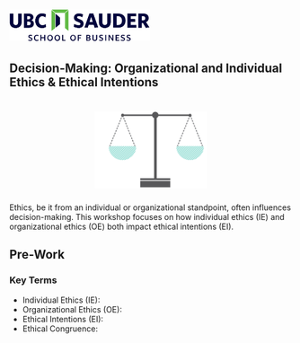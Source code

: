 <h1 align="left">
<img float="center" src="/images/img/Sauder.png" width=250 />
<h2>Decision-Making: Organizational and Individual Ethics & Ethical Intentions
</h2>
</h1>

<h1 align="center">
<img float="center" src="/images/img/Ethics.png" width=200 />
</h1>

Ethics, be it from an individual or organizational standpoint, often influences decision-making. This workshop focuses on how individual ethics (IE) and organizational ethics (OE) both impact ethical intentions (EI).

## Pre-Work

### Key Terms

* Individual Ethics (IE):
* Organizational Ethics (OE):
* Ethical Intentions (EI):
* Ethical Congruence:

### 
